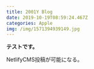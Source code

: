 ```yaml
---
title: 2001Y Blog
date: 2019-10-19T08:59:24.467Z
categories: Apple
img: /img/1571394939149.jpg
---
```

**テストです。**

NetlifyCMS投稿が可能になる。
